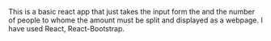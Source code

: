 This is a basic react app that just takes the input form the and the number of people to whome the amount must be split and displayed as a webpage.
I have used React, React-Bootstrap.
